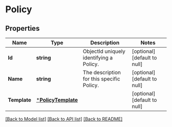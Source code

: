 # Policy

## Properties
Name | Type | Description | Notes
------------ | ------------- | ------------- | -------------
**Id** | **string** | ObjectId uniquely identifying a Policy. | [optional] [default to null]
**Name** | **string** | The description for this specific Policy. | [optional] [default to null]
**Template** | [***PolicyTemplate**](PolicyTemplate.md) |  | [optional] [default to null]

[[Back to Model list]](../README.md#documentation-for-models) [[Back to API list]](../README.md#documentation-for-api-endpoints) [[Back to README]](../README.md)

